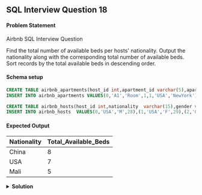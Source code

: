 ## SQL Interview Question 18

#### Problem Statement

<bold>Airbnb SQL Interview Question</bold>

Find the total number of available beds per hosts' nationality.
Output the nationality along with the corresponding total number of available beds.
Sort records by the total available beds in descending order.

#### Schema setup

```sql
CREATE TABLE airbnb_apartments(host_id int,apartment_id varchar(5),apartment_type varchar(10),n_beds int,n_bedrooms int,country varchar(20),city varchar(20));
INSERT INTO airbnb_apartments VALUES(0,'A1','Room',1,1,'USA','NewYork'),(0,'A2','Room',1,1,'USA','NewJersey'),(0,'A3','Room',1,1,'USA','NewJersey'),(1,'A4','Apartment',2,1,'USA','Houston'),(1,'A5','Apartment',2,1,'USA','LasVegas'),(3,'A7','Penthouse',3,3,'China','Tianjin'),(3,'A8','Penthouse',5,5,'China','Beijing'),(4,'A9','Apartment',2,1,'Mali','Bamako'),(5,'A10','Room',3,1,'Mali','Segou');

CREATE TABLE airbnb_hosts(host_id int,nationality  varchar(15),gender varchar(5),age int);
INSERT INTO airbnb_hosts  VALUES(0,'USA','M',28),(1,'USA','F',29),(2,'China','F',31),(3,'China','M',24),(4,'Mali','M',30),(5,'Mali','F',30);
```

#### Expected Output

| Nationality | Total_Available_Beds |
|-------------|----------------------|
| China       | 8                    |
| USA         | 7                    |
| Mali        | 5                    |

<details>
<summary><strong>Solution</strong></summary>

```sql
SELECT
    ah.nationality,
    SUM(aa.n_beds) AS total_available_beds
FROM airbnb_apartments aa
JOIN airbnb_hosts ah
ON ah.host_id = aa.host_id
GROUP BY ah.nationality
ORDER BY total_available_beds DESC;
```
</details>

